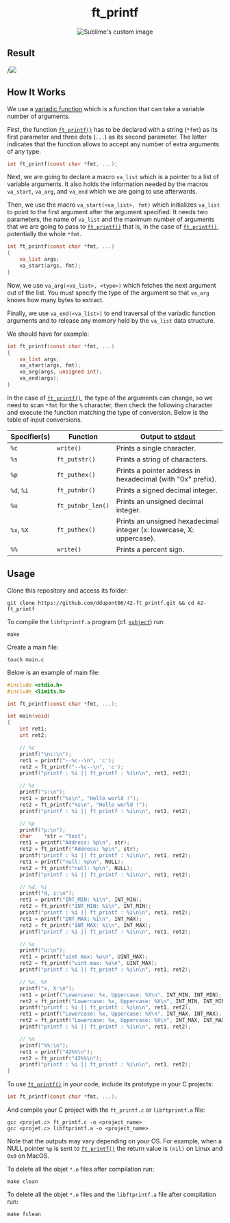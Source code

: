 <h1 align="center">
	ft_printf
</h1>

<p align="center">
	<img src="https://user-images.githubusercontent.com/91064070/147373424-c4e3c444-0747-4a9e-b333-7d3a207e8c45.png?raw=true" alt="Sublime's custom image"/>
</p>

## Result

/![](result.png)

## How It Works

We use a [variadic function](https://en.cppreference.com/w/c/language/variadic) which is a function that can take a variable number of arguments.

First, the function [`ft_printf()`](ft_printf.c) has to be declared with a string (`*fmt`) as its first parameter and three dots (`...`) as its second parameter. The latter indicates that the function allows to accept any number of extra arguments of any type.

```c
int	ft_printf(const char *fmt, ...);
```

Next, we are going to declare a macro `va_list` which is a pointer to a list of variable arguments. It also holds the information needed by the macros `va_start`, `va_arg`, and `va_end` which we are going to use afterwards.

Then, we use the macro `va_start(<va_list>, fmt)` which initializes `va_list` to point to the first argument after the argument specified. It needs two parameters, the name of `va_list` and the maximum number of arguments that we are going to pass to [`ft_printf()`](ft_printf.c) that is, in the case of [`ft_printf()`](ft_printf.c), potentially the whole `*fmt`.

```c
int	ft_printf(const char *fmt, ...)
{
	va_list args;
	va_start(args, fmt);
}
```

Now, we use `va_arg(<va_list>, <type>)` which fetches the next argument out of the list. You must specify the type of the argument so that `va_arg` knows how many bytes to extract.

Finally, we use `va_end(<va_list>)` to end traversal of the variadic function arguments and to release any memory held by the `va_list` data structure.

We should have for example:

```c
int	ft_printf(const char *fmt, ...)
{
	va_list args;
	va_start(args, fmt);
	va_arg(args, unsigned int);
	va_end(args);
}
```

In the case of [`ft_printf()`](ft_printf.c), the type of the arguments can change, so we need to scan `*fmt` for the `%` character, then check the following character and execute the function matching the type of conversion. Below is the table of input conversions.

|Specifier(s)|Function|Output to [stdout](https://en.wikipedia.org/wiki/Standard_streams#Standard_output_(stdout))|
|---|---|---|
|`%c`|`write()`|Prints a single character.|
|`%s`|`ft_putstr()`|Prints a string of characters.|
|`%p`|`ft_puthex()`|Prints a pointer address in hexadecimal (with "0x" prefix).|
|`%d`, `%i`|`ft_putnbr()`|Prints a signed decimal integer.|
|`%u`|`ft_putnbr_len()`|Prints an unsigned decimal integer.|
|`%x`, `%X`|`ft_puthex()`|Prints an unsigned hexadecimal integer (x: lowercase, X: uppercase).|
|`%%`|`write()`|Prints a percent sign.|

## Usage

Clone this repository and access its folder:

```shell
git clone https://github.com/ddupont06/42-ft_printf.git && cd 42-ft_printf
```

To compile the `libftprintf.a` program (cf. [`subject`](ft_printf.pdf)) run:

```shell
make
```

Create a main file:

```shell
touch main.c
```

Below is an example of main file:

```C
#include <stdio.h>
#include <limits.h>

int	ft_printf(const char *fmt, ...);

int	main(void)
{
	int	ret1;
	int	ret2;

	// %c
	printf("\nc:\n");
	ret1 = printf("--%c--\n", 'c');
	ret2 = ft_printf("--%c--\n", 'c');
	printf("printf : %i || ft_printf : %i\n\n", ret1, ret2);

	// %s
	printf("s:\n");
	ret1 = printf("%s\n", "Hello world !");
	ret2 = ft_printf("%s\n", "Hello world !");
	printf("printf : %i || ft_printf : %i\n\n", ret1, ret2);

	// %p
	printf("p:\n");
	char	*str = "test";
	ret1 = printf("Address: %p\n", str);
	ret2 = ft_printf("Address: %p\n", str);
	printf("printf : %i || ft_printf : %i\n\n", ret1, ret2);
	ret1 = printf("null: %p\n", NULL);
	ret2 = ft_printf("null: %p\n", NULL);
	printf("printf : %i || ft_printf : %i\n\n", ret1, ret2);

	// %d, %i
	printf("d, i:\n");
	ret1 = printf("INT_MIN: %i\n", INT_MIN);
	ret2 = ft_printf("INT_MIN: %i\n", INT_MIN);
	printf("printf : %i || ft_printf : %i\n\n", ret1, ret2);
	ret1 = printf("INT_MAX: %i\n", INT_MAX);
	ret2 = ft_printf("INT_MAX: %i\n", INT_MAX);
	printf("printf : %i || ft_printf : %i\n\n", ret1, ret2);

	// %u
	printf("u:\n");
	ret1 = printf("uint max: %u\n", UINT_MAX);
	ret2 = ft_printf("uint max: %u\n", UINT_MAX);
	printf("printf : %i || ft_printf : %i\n\n", ret1, ret2);

	// %x, %X
	printf("x, X:\n");
	ret1 = printf("Lowercase: %x, Uppercase: %X\n", INT_MIN, INT_MIN);
	ret2 = ft_printf("Lowercase: %x, Uppercase: %X\n", INT_MIN, INT_MIN);
	printf("printf : %i || ft_printf : %i\n\n", ret1, ret2);
	ret1 = printf("Lowercase: %x, Uppercase: %X\n", INT_MAX, INT_MAX);
	ret2 = ft_printf("Lowercase: %x, Uppercase: %X\n", INT_MAX, INT_MAX);
	printf("printf : %i || ft_printf : %i\n\n", ret1, ret2);

	// %%
	printf("%%:\n");
	ret1 = printf("42%%\n");
	ret2 = ft_printf("42%%\n");
	printf("printf : %i || ft_printf : %i\n\n", ret1, ret2);
}

```

To use [`ft_printf()`](ft_printf.c) in your code, include its prototype in your C projects:

```C
int	ft_printf(const char *fmt, ...);
```

And compile your C project with the `ft_printf.c` or `libftprintf.a` file:

```shell
gcc <projet.c> ft_printf.c -o <project_name>
gcc <projet.c> libftprintf.a -o <project_name>
```

Note that the outputs may vary depending on your OS. For example, when a NULL pointer `%p` is sent to [`ft_printf()`](ft_printf.c) the return value is `(nil)` on Linux and `0x0` on MacOS.


To delete all the objet `*.o` files after compilation run:

```shell
make clean
```

To delete all the objet `*.o` files and the `libftprintf.a` file after compilation run:

```shell
make fclean
```
